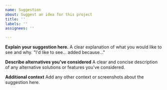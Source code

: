 ```yaml
---
name: Suggestion
about: Suggest an idea for this project
title: ''
labels: ''
assignees: ''

---
```


**Explain your suggestion here.**
A clear explanation of what you would like to see and why. "I'd like to see... added because..."

**Describe alternatives you've considered**
A clear and concise description of any alternative solutions or features you've considered.

**Additional context**
Add any other context or screenshots about the suggestion here.
